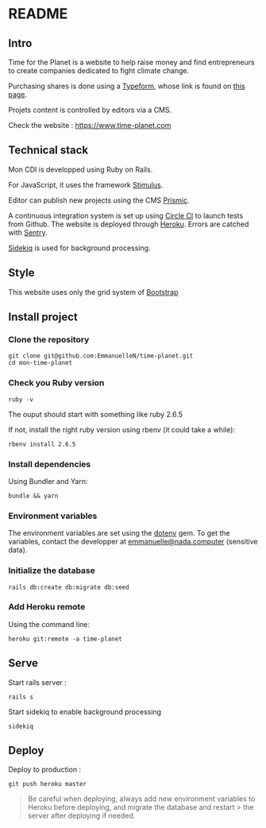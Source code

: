# README

## Intro

Time for the Planet is a website to help raise money and find entrepreneurs to create companies dedicated to fight climate change.

Purchasing shares is done using a [Typeform](https://www.typeform.com/), whose link is found on [this page](https://www.time-planet.com/devenir-associee).

Projets content is controlled by editors via a CMS.

Check the website : https://www.time-planet.com

## Technical stack

Mon CDI is developped using Ruby on Rails. 

For JavaScript, it uses the framework [Stimulus](https://stimulusjs.org/).

Editor can publish new projects using the CMS [Prismic](http://prismic.io/).

A continuous integration system is set up using [Circle CI](https://circleci.com/) to launch tests from Github. The website is deployed through [Heroku](https://heroku.com). Errors are catched with [Sentry](https://sentry.io).

[Sidekiq](https://github.com/mperham/sidekiq) is used for background processing. 

## Style

This website uses only the grid system of [Bootstrap](https://getbootstrap.com/)

## Install project

### Clone the repository

``` 
git clone git@github.com:EmmanuelleN/time-planet.git
cd mon-time-planet
```
### Check you Ruby version

```
ruby -v
``` 

The ouput should start with something like ruby 2.6.5

If not, install the right ruby version using rbenv (it could take a while):

```
rbenv install 2.6.5
```

### Install dependencies

Using Bundler and Yarn:

```
bundle && yarn
```
### Environment variables

The environment variables are set using the [dotenv](https://github.com/bkeepers/dotenv) gem. To get the variables, contact the developper at emmanuelle@nada.computer (sensitive data).

### Initialize the database

```
rails db:create db:migrate db:seed
``` 

### Add Heroku remote

Using the command line:

``` 
heroku git:remote -a time-planet
```

## Serve

Start rails server :
```
rails s
``` 

Start sidekiq to enable background processing
```
sidekiq
```


## Deploy

Deploy to production :

```
git push heroku master
```


> Be careful when deploying, always add new environment variables to Heroku before deploying, and migrate the database and restart > the server after deploying if needed.
